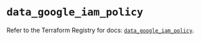 # `data_google_iam_policy`

Refer to the Terraform Registry for docs: [`data_google_iam_policy`](https://registry.terraform.io/providers/hashicorp/google/6.27.0/docs/data-sources/iam_policy).
